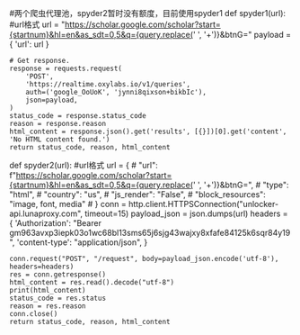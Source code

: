 #两个爬虫代理池，spyder2暂时没有额度，目前使用spyder1
def spyder1(url):
#url格式  url  = "https://scholar.google.com/scholar?start={startnum}&hl=en&as_sdt=0,5&q={query.replace(' ', '+')}&btnG="
    payload = {
        'url': url
    }

    # Get response.
    response = requests.request(
        'POST',
        'https://realtime.oxylabs.io/v1/queries',
        auth=('google_OoUoK', 'jynni8qixson+bikbIc'),
        json=payload,
    )
    status_code = response.status_code
    reason = response.reason
    html_content = response.json().get('results', [{}])[0].get('content', 'No HTML content found.')
    return status_code, reason, html_content
def spyder2(url):
 #url格式 url = {
        #     "url": f"https://scholar.google.com/scholar?start={startnum}&hl=en&as_sdt=0,5&q={query.replace(' ', '+')}&btnG=",
        #     "type": "html",
        #     "country": "us",
        #     "js_render": "False",
        #     "block_resources": "image, font, media"
        # }
    conn = http.client.HTTPSConnection("unlocker-api.lunaproxy.com", timeout=15)
    payload_json = json.dumps(url)
    headers = {
        'Authorization': "Bearer gm963avxp3iepk03o1wc68bl13sms65j6sjg43wajxy8xfafe84125k6sqr84y19",
        'content-type': "application/json",
    }

    conn.request("POST", "/request", body=payload_json.encode('utf-8'), headers=headers)
    res = conn.getresponse()
    html_content = res.read().decode("utf-8")
    print(html_content)
    status_code = res.status
    reason = res.reason
    conn.close()
    return status_code, reason, html_content
